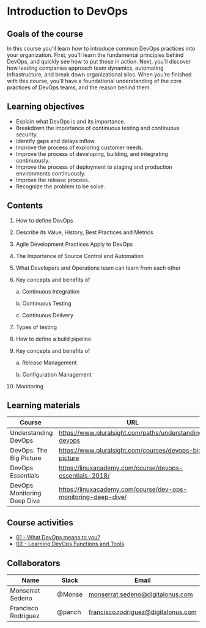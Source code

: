 # Introduction to DevOps

## Goals of the course 
In this course you'll learn how to introduce common DevOps practices into your organization. First, you'll learn the fundamental principles behind DevOps, and quickly see how to put those in action. Next, you’ll discover how leading companies approach team dynamics, automating infrastructure, and break down organizational silos.  When you’re finished with this course, you'll have a foundational understanding of the core practices of DevOps teams, and the reason behind them. 

## Learning objectives 
* Explain what DevOps is and its importance. 
* Breakdown the importance of continuous testing and continuous security. 
* Identify gaps and delays inflow. 
* Improve the process of exploring customer needs. 
* Improve the process of developing, building, and integrating continuously. 
* Improve the process of deployment to staging and production environments continuously. 
* Improve the release process. 
* Recognize the problem to be solve. 

## Contents
1. How to define DevOps
2. Describe its Value, History, Best Practices and Metrics
3. Agile Development Practices Apply to DevOps 
4. The Importance of Source Control and Automation
5. What Developers and Operations team can learn from each other 
6. Key concepts and benefits of

	a. Continuous Integration
	
	b. Continuous Testing
	
	c. Continuous Delivery
	
1. Types of testing
2. How to define a build pipeline
3. Key concepts and benefits of

   a. Release Management
   
   b. Configuration Management
   
1.  Monitoring 

## Learning materials 

Course                     | URL
---------------------------| -------------------------------------------------------
Understanding DevOps       | https://www.pluralsight.com/paths/understanding-devops 
DevOps: The Big Picture    | https://www.pluralsight.com/courses/devops-big-picture 
DevOps Essentials          | https://linuxacademy.com/course/devops-essentials-2018/
DevOps Monitoring Deep Dive| https://linuxacademy.com/course/dev-ops-monitoring-deep-dive/ 

## Course activities 
- [01 - What DevOps means to you?](./01-what-devops-means.md)
- [02 - Learning DevOps Functions and Tools](./02-learning-devops-tools.md)

## Collaborators
Name     |   Slack  | Email |
---------|----------|----------|
Monserrat Sedeno    | @Monse | monserrat.sedeno@digitalonus.com |
Francisco Rodriguez | @panch | francisco.rodriguez@digitalonus.com |

